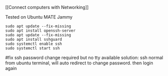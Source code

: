 [[Connect computers with Networking]]

Tested on Ubuntu MATE Jammy
```
sudo apt update --fix-missing
sudo apt install openssh-server
sudo apt update --fix-missing
sudo apt install sshguard
sudo systemctl enable ssh
sudo systemctl start ssh
```

#fix
ssh password change required but no tty available
solution: ssh normal from ubuntu terminal, will auto redirect to change password. then login again